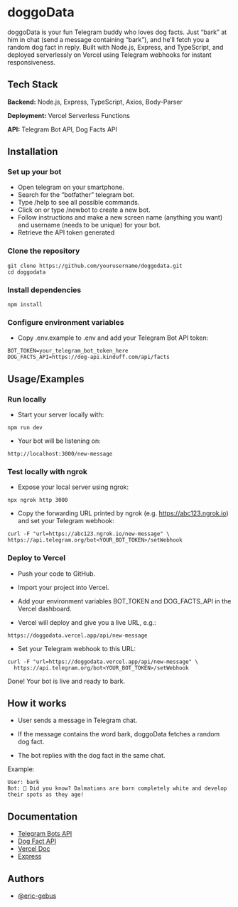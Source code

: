 
# doggoData

doggoData is your fun Telegram buddy who loves dog facts. Just “bark” at him in chat (send a message containing “bark”), and he’ll fetch you a random dog fact in reply. Built with Node.js, Express, and TypeScript, and deployed serverlessly on Vercel using Telegram webhooks for instant responsiveness.

## Tech Stack

**Backend:** Node.js, Express, TypeScript, Axios, Body-Parser 

**Deployment:** Vercel Serverless Functions  

**API:** Telegram Bot API, Dog Facts API

## Installation

### Set up your bot 
- Open telegram on your smartphone.
- Search for the “botfather” telegram bot.
- Type /help to see all possible commands.
- Click on or type /newbot to create a new bot.
- Follow instructions and make a new screen name (anything you want) and username (needs to be unique) for your bot.
- Retrieve the API token generated

### Clone the repository

```
git clone https://github.com/yourusername/doggodata.git
cd doggodata
```

### Install dependencies
```
npm install
```

### Configure environment variables
- Copy .env.example to .env and add your Telegram Bot API token:
```
BOT_TOKEN=your_telegram_bot_token_here
DOG_FACTS_API=https://dog-api.kinduff.com/api/facts
```



## Usage/Examples

### Run locally
- Start your server locally with:
```
npm run dev
```

- Your bot will be listening on:
```
http://localhost:3000/new-message
```

### Test locally with ngrok
- Expose your local server using ngrok:
```
npx ngrok http 3000
```

- Copy the forwarding URL printed by ngrok (e.g. https://abc123.ngrok.io) and set your Telegram webhook:
```
curl -F "url=https://abc123.ngrok.io/new-message" \
https://api.telegram.org/bot<YOUR_BOT_TOKEN>/setWebhook
```


### Deploy to Vercel
- Push your code to GitHub.

- Import your project into Vercel.

- Add your environment variables BOT_TOKEN and DOG_FACTS_API in the Vercel dashboard.

- Vercel will deploy and give you a live URL, e.g.:
```
https://doggodata.vercel.app/api/new-message
```

- Set your Telegram webhook to this URL:
```
curl -F "url=https://doggodata.vercel.app/api/new-message" \
  https://api.telegram.org/bot<YOUR_BOT_TOKEN>/setWebhook
```

Done! Your bot is live and ready to bark.



## How it works
- User sends a message in Telegram chat.

- If the message contains the word bark, doggoData fetches a random dog fact.

- The bot replies with the dog fact in the same chat.

Example:
```
User: bark
Bot: 🐶 Did you know? Dalmatians are born completely white and develop their spots as they age!
```



## Documentation

- [Telegram Bots API](https://core.telegram.org/bots/api)
- [Dog Fact API](https://dogapi.dog/)
- [Vercel Doc](https://vercel.com/docs)
- [Express](https://expressjs.com/)



## Authors

- [@eric-gebus](https://www.github.com/-eric-gebus)

